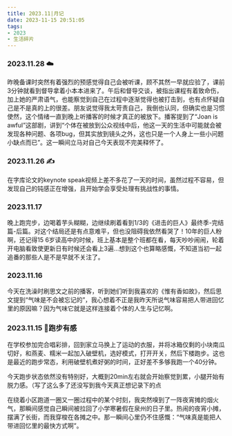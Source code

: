 ```yaml
---
title: 2023.11|月记
date: 2023-11-15 20:51:05
tags: 
- 2023
- 生活碎片
---
```




### 2023.11.28 ☁️
昨晚备课时突然有着强烈的预感觉得自己会被听课，顾不其然一早就应验了，课前3分钟就看到督导拿着小本本进来了。午后和督导交谈，被指出课程有着致命伤，加上她的严肃语气，也能察觉到自己在过程中逐渐觉得也被打击到，也有点怀疑自己是不是真的上的很差。朋友说觉得我太苛责自己，我倒也认同，但确实也是习惯使然，这个情绪一直到晚上听播客的时候才真正的被放下。播客提到了“Joan is awful”这部剧，讲到“个体在被放到公众视线中后，他这一天的生活中可能就会被发现各种问题、各项bug，但其实放到镜头之外，这也只是一个人身上一些小问题小缺点而已”。这一瞬间立马对自己今天表现不完美释怀了。
### 2023.11.26 ✍️
在字库论文的keynote speak视频上差不多花了一天的时间，虽然过程不容易，但发现自己的钝感正在增强，且开始学会享受处理有挑战性的事情。
### 2023.11.17
晚上跑完步，边喝着芋头糊糊，边继续刷着看到1/3的《进击的巨人》最终季-完结篇-后篇。对这个结局还是有点意难平，但也没阻碍我依然看哭了！10年的巨人粉啊，还记得15 6岁读高中的时候，班上基本是整个班都在看，每天吵吵闹闹，轮着开电脑看致使更新日有时候还会看上3遍...想到这个也算略感慨，不知道当初一起追番的那些人是不是早就不关注了。
### 2023.11.16 
今天在洗澡时刷思文之前的播客，听到她们听到我喜欢的《惟有香如故》，然后思文提到“气味是不会被忘记的”，我心想着不正是我昨天所说气味容易把人带进回忆里的原因嘛？因为气味它就是这样连接着个体的人生与记忆啊。
### 2023.11.15 🏃跑步有感
在学校参加完合唱彩排，回到家立马换上了运动的衣服，并将冰箱仅剩的小块南瓜切好，和燕麦、糯米一起加入破壁机，选好模式，打开开关，然后下楼跑步。这也是最近的跑步常态，利用破壁机煮好粥的时间，正好差不多够我跑一个40分钟。

今天跑步状态依然没有特别好，大概到20min左右就会开始察觉到累，小腿开始有脱力感。（写了这么多了还没写到我今天真正想记录下的点

在绕着小区跑道一圈又一圈过程中的某个时刻，我突然嗅到了一阵夜宵摊的烟火气，那瞬间感觉自己瞬间被拉回了小学寒暑假在泉州的日子里。热闹的夜宵小摊，摆满了长街，而我穿梭在各摊之中。那一瞬间心里仍不住感慨：“气味真是能把人带进回忆里的最快方式啊”。
